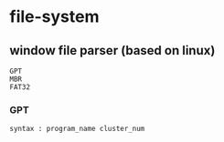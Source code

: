 # file-system
## window file parser (based on linux)
```
GPT
MBR
FAT32
```
### GPT
```
syntax : program_name cluster_num
```
